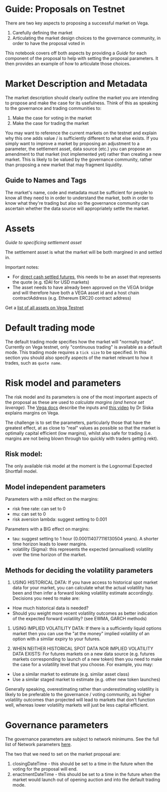 # Guide: Proposals on Testnet

There are two key aspects to proposing a successful market on Vega.

1. Carefully defining the market
1. Articulating the market design choices to the governance community, in order to have the proposal voted in

This notebook covers off both aspects by providing a _Guide_ for each component of the proposal to help with setting the proposal parameters. It then provides an example of how to articulate those choices.


# Market Description and Metadata

The market description should clearly outline the market you are intending to propose and make the case for its usefulness. Think of this as speaking to the governance and trading communities to:

1. Make the case for voting in the market
1. Make the case for trading the market

You may want to reference the current markets on the testnet and explain why this one adds value / is sufficiently different to what else exists. If you simply want to improve a market by proposing an adjustment to a parameter, the settlement asset, data source (etc.) you can propose an amendment to that market (not implemented yet) rather than creating a new market. This is likely to be valued by the governance community, rather than proposing a new market that may fragment liquidity.

## Guide to Names and Tags
The market's name, code and metadata must be sufficient for people to know all they need to in order to understand the market, both in order to know what they're trading but also so the governance community can ascertain whether the data source will appropriately settle the market.

# Assets

_Guide to specificing settlement asset_

The settlement asset is what the market will be both margined in and settled in. 

Important notes:
- For [direct cash settled futures](../products/cash-settled-futures.md), this needs to be an asset that represents the quote (e.g. tDAI for USD markets)
- The asset needs to have already been approved on the VEGA bridge and will therefore have both a VEGA asset id and a host chain contractAddress (e.g. Ethereum ERC20 contract address)

Get a [list of all assets on Vega Testnet](https://lb.testnet.vega.xyz/assets)


# Default trading mode

The default trading mode specifies how the market will "normally trade". Currently on Vega testnet, only "continuous trading" is available as a default mode. This trading mode requires a `tick size` to be specified. In this section you should also specify aspects of the market relevant to how it trades, such as `quote name`.

# Risk model and parameters
The risk model and its parameters is one of the most important aspects of the proposal as these are used to *calculate margins (and hence set leverage).* The [Vega docs](https://docs.testnet.vega.xyz/docs/trading-questions/#risk-parameters) describe the inputs and [this video](https://www.youtube.com/watch?v=Coc3T3INq3k) by Dr Siska explains margins on Vega.

The challenge is to set the parameters, particularly those that have the greatest effect, at as close to "real" values as possible so that the market is optimally capital efficient (low margins), whilst also safe for trading (i.e. margins are not being blown through too quickly with traders getting rekt).

## Risk model:
The only available risk model at the moment is the Lognormal Expected Shortfall model. 


## Model independent parameters

Parameters with a mild effect on the margins:
- risk free rate: can set to 0
- mu: can set to 0
- risk aversion lambda: suggest setting to 0.001 

Parameters with a BIG effect on margins:
- tau: suggest setting to 1 hour (0.000114077116130504 years). A shorter time horizon leads to lower margins.
- volatility (Sigma): this represents the expected (annualised) volatility over the time horizon of the market. 

## Methods for deciding the volatility parameters

1. USING HISTORICAL DATA: If you have access to historical spot market data for your market, you can calculate what the actual volatility has been and then infer a forward looking volatility estimate accordingly. Decisions you need to make are:
  - How much historical data is needed?
  - Should you weight more recent volatility outcomes as better indication of the expected forward volatility? (see EWMA, GARCH methods)


1. USING IMPLIED VOLATILITY DATA: If there is a sufficiently liquid options market then you can use the "at the money" implied volatility of an option with a similar expiry to your futures.


1. WHEN NEITHER HISTORICAL SPOT DATA NOR IMPLIED VOLATILITY DATA EXISTS: For futures markets on a new data source (e.g. futures markets corresponding to launch of a new token) then you need to make the case for a volatility level that you choose. For example, you may:
  - Use a similar market to estimate (e.g. similar asset class)
  - Use a similar staged market to estimate (e.g. other new token launches)


Generally speaking, overestimating rather than underestimating volatility is likely to be preferable to the governance / voting community, as higher volatility outcomes than projected will lead to markets that don't function well, whereas lower volatiilty markets will just be less capital efficient.


# Governance parameters

The governance parameters are subject to network minimums. See the full list of Network parameters [here](https://lb.testnet.vega.xyz/network/parameters).

The two that we need to set on the market proposal are:

1. closingDateTime - this should be set to a time in the future when the voting for the proposal will end.
1. enactmentDateTime - this should be set to a time in the future when the market would launch out of opening auction and into the default trading mode.





